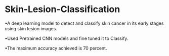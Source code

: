 # Skin-Lesion-Classification
•A deep learning model to detect and classify skin cancer in its early stages using skin lesion images.

•Used Pretrained CNN models and fine tuned it to Classify.

•The maximum accuracy achieved is 70 percent.
